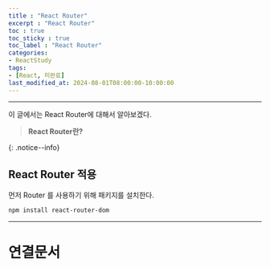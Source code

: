 ```yaml
---
title : "React Router"
excerpt : "React Router"
toc : true
toc_sticky : true
toc_label : "React Router"
categories:
- ReactStudy
tags:
- [React, 미완료]
last_modified_at: 2024-08-01T08:00:00-10:00:00
---
```

  
---
  
 이 글에서는 React Router에 대해서 알아보겠다.

> **React Router란?**  
>
>  
{: .notice--info}  
  
## React Router 적용
 먼저 Router 를 사용하기 위해 패키지를 설치한다.
  
```bash
npm install react-router-dom
```
  
---
  
# 연결문서
